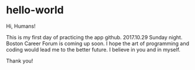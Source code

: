 # hello-world

Hi, Humans!

This is my first day of practicing the app github.
2017.10.29 Sunday night. Boston Career Forum is coming up soon.
I hope the art of programming and coding would lead me to the better future.
I believe in you and in myself.

Thank you!
